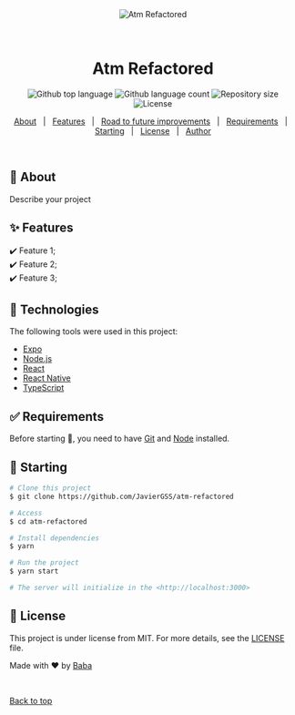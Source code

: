 <div align="center" id="top"> 
  <img src="./.github/app.gif" alt="Atm Refactored" />

  &#xa0;

  <!-- <a href="https://atmrefactored.netlify.app">Demo</a> -->
</div>

<h1 align="center">Atm Refactored</h1>

<p align="center">
  <img alt="Github top language" src="https://img.shields.io/github/languages/top/JavierGSS/atm-refactored?color=56BEB8">

  <img alt="Github language count" src="https://img.shields.io/github/languages/count/JavierGSS/atm-refactored?color=56BEB8">

  <img alt="Repository size" src="https://img.shields.io/github/repo-size/JavierGSS/atm-refactored?color=56BEB8">

  <img alt="License" src="https://img.shields.io/github/license/JavierGSS/atm-refactored?color=56BEB8">

  <!-- <img alt="Github issues" src="https://img.shields.io/github/issues/JavierGSS/atm-refactored?color=56BEB8" /> -->

  <!-- <img alt="Github forks" src="https://img.shields.io/github/forks/JavierGSS/atm-refactored?color=56BEB8" /> -->

  <!-- <img alt="Github stars" src="https://img.shields.io/github/stars/JavierGSS/atm-refactored?color=56BEB8" /> -->
</p>

<!-- Status -->

<!-- <h4 align="center"> 
	🚧  Atm Refactored 🚀 Under construction...  🚧
</h4> 

<hr> -->

<p align="center">
  <a href="#dart-about">About</a> &#xa0; | &#xa0; 
  <a href="#sparkles-features">Features</a> &#xa0; | &#xa0;
  <a href="#alien">Road to future improvements</a> &#xa0; | &#xa0;
  <a href="#white_check_mark-requirements">Requirements</a> &#xa0; | &#xa0;
  <a href="#checkered_flag-starting">Starting</a> &#xa0; | &#xa0;
  <a href="#memo-license">License</a> &#xa0; | &#xa0;
  <a href="https://github.com/JavierGSS" target="_blank">Author</a>
</p>

<br>

## :dart: About ##

Describe your project

## :sparkles: Features ##

:heavy_check_mark: Feature 1;\
:heavy_check_mark: Feature 2;\
:heavy_check_mark: Feature 3;

## :rocket: Technologies ##

The following tools were used in this project:

- [Expo](https://expo.io/)
- [Node.js](https://nodejs.org/en/)
- [React](https://pt-br.reactjs.org/)
- [React Native](https://reactnative.dev/)
- [TypeScript](https://www.typescriptlang.org/)

## :white_check_mark: Requirements ##

Before starting :checkered_flag:, you need to have [Git](https://git-scm.com) and [Node](https://nodejs.org/en/) installed.

## :checkered_flag: Starting ##

```bash
# Clone this project
$ git clone https://github.com/JavierGSS/atm-refactored

# Access
$ cd atm-refactored

# Install dependencies
$ yarn

# Run the project
$ yarn start

# The server will initialize in the <http://localhost:3000>
```

## :memo: License ##

This project is under license from MIT. For more details, see the [LICENSE](LICENSE.md) file.


Made with :heart: by <a href="https://github.com/JavierGSS" target="_blank">Baba</a>

&#xa0;

<a href="#top">Back to top</a>
